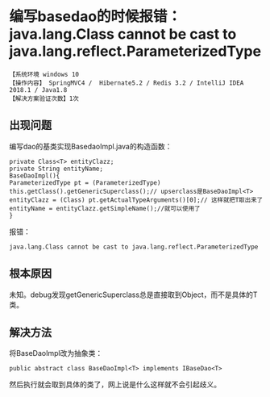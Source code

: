 # 编写basedao的时候报错：java.lang.Class cannot be cast to java.lang.reflect.ParameterizedType
`【系统环境 windows 10`  
`【操作内容】 SpringMVC4 /  Hibernate5.2 / Redis 3.2 / IntelliJ IDEA 2018.1 / Java1.8`  
`【解决方案验证次数】1次`  
## <i class="fa fa-question-circle"></i> 出现问题
编写dao的基类实现BasedaoImpl.java的构造函数：
```
private Class<T> entityClazz;
private String entityName;
BaseDaoImpl(){
ParameterizedType pt = (ParameterizedType) this.getClass().getGenericSuperclass();// upserclass是BaseDaoImpl<T>
entityClazz = (Class) pt.getActualTypeArguments()[0];// 这样就把T取出来了
entityName = entityClazz.getSimpleName();//就可以使用了
}
```
报错：
```
java.lang.Class cannot be cast to java.lang.reflect.ParameterizedType
```
## <i class="fa fa-bullseye"></i> 根本原因
未知。debug发现getGenericSuperclass总是直接取到Object，而不是具体的T类。
## <i class="fa fa-check-circle"></i> 解决方法
将BaseDaoImpl改为抽象类：
```
public abstract class BaseDaoImpl<T> implements IBaseDao<T>
```
然后执行就会取到具体的类了，网上说是什么这样就不会引起歧义。
